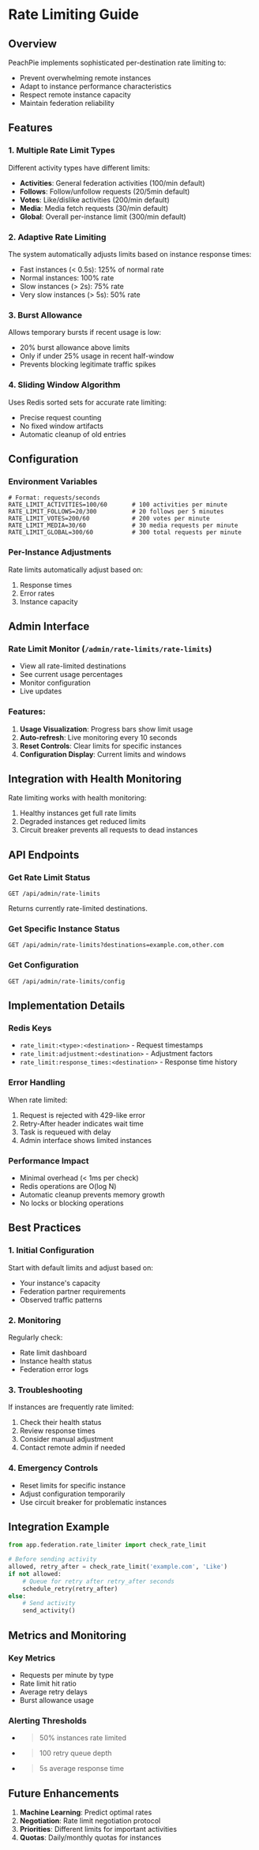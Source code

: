 # Rate Limiting Guide

## Overview

PeachPie implements sophisticated per-destination rate limiting to:
- Prevent overwhelming remote instances
- Adapt to instance performance characteristics
- Respect remote instance capacity
- Maintain federation reliability

## Features

### 1. Multiple Rate Limit Types
Different activity types have different limits:
- **Activities**: General federation activities (100/min default)
- **Follows**: Follow/unfollow requests (20/5min default)
- **Votes**: Like/dislike activities (200/min default)
- **Media**: Media fetch requests (30/min default)
- **Global**: Overall per-instance limit (300/min default)

### 2. Adaptive Rate Limiting
The system automatically adjusts limits based on instance response times:
- Fast instances (< 0.5s): 125% of normal rate
- Normal instances: 100% rate
- Slow instances (> 2s): 75% rate
- Very slow instances (> 5s): 50% rate

### 3. Burst Allowance
Allows temporary bursts if recent usage is low:
- 20% burst allowance above limits
- Only if under 25% usage in recent half-window
- Prevents blocking legitimate traffic spikes

### 4. Sliding Window Algorithm
Uses Redis sorted sets for accurate rate limiting:
- Precise request counting
- No fixed window artifacts
- Automatic cleanup of old entries

## Configuration

### Environment Variables
```env
# Format: requests/seconds
RATE_LIMIT_ACTIVITIES=100/60       # 100 activities per minute
RATE_LIMIT_FOLLOWS=20/300          # 20 follows per 5 minutes
RATE_LIMIT_VOTES=200/60            # 200 votes per minute
RATE_LIMIT_MEDIA=30/60             # 30 media requests per minute
RATE_LIMIT_GLOBAL=300/60           # 300 total requests per minute
```

### Per-Instance Adjustments
Rate limits automatically adjust based on:
1. Response times
2. Error rates
3. Instance capacity

## Admin Interface

### Rate Limit Monitor (`/admin/rate-limits/rate-limits`)
- View all rate-limited destinations
- See current usage percentages
- Monitor configuration
- Live updates

### Features:
1. **Usage Visualization**: Progress bars show limit usage
2. **Auto-refresh**: Live monitoring every 10 seconds
3. **Reset Controls**: Clear limits for specific instances
4. **Configuration Display**: Current limits and windows

## Integration with Health Monitoring

Rate limiting works with health monitoring:
1. Healthy instances get full rate limits
2. Degraded instances get reduced limits
3. Circuit breaker prevents all requests to dead instances

## API Endpoints

### Get Rate Limit Status
```
GET /api/admin/rate-limits
```

Returns currently rate-limited destinations.

### Get Specific Instance Status
```
GET /api/admin/rate-limits?destinations=example.com,other.com
```

### Get Configuration
```
GET /api/admin/rate-limits/config
```

## Implementation Details

### Redis Keys
- `rate_limit:<type>:<destination>` - Request timestamps
- `rate_limit:adjustment:<destination>` - Adjustment factors
- `rate_limit:response_times:<destination>` - Response time history

### Error Handling
When rate limited:
1. Request is rejected with 429-like error
2. Retry-After header indicates wait time
3. Task is requeued with delay
4. Admin interface shows limited instances

### Performance Impact
- Minimal overhead (< 1ms per check)
- Redis operations are O(log N)
- Automatic cleanup prevents memory growth
- No locks or blocking operations

## Best Practices

### 1. Initial Configuration
Start with default limits and adjust based on:
- Your instance's capacity
- Federation partner requirements
- Observed traffic patterns

### 2. Monitoring
Regularly check:
- Rate limit dashboard
- Instance health status
- Federation error logs

### 3. Troubleshooting
If instances are frequently rate limited:
1. Check their health status
2. Review response times
3. Consider manual adjustment
4. Contact remote admin if needed

### 4. Emergency Controls
- Reset limits for specific instance
- Adjust configuration temporarily
- Use circuit breaker for problematic instances

## Integration Example

```python
from app.federation.rate_limiter import check_rate_limit

# Before sending activity
allowed, retry_after = check_rate_limit('example.com', 'Like')
if not allowed:
    # Queue for retry after retry_after seconds
    schedule_retry(retry_after)
else:
    # Send activity
    send_activity()
```

## Metrics and Monitoring

### Key Metrics
- Requests per minute by type
- Rate limit hit ratio
- Average retry delays
- Burst allowance usage

### Alerting Thresholds
- > 50% instances rate limited
- > 100 retry queue depth
- > 5s average response time

## Future Enhancements

1. **Machine Learning**: Predict optimal rates
2. **Negotiation**: Rate limit negotiation protocol
3. **Priorities**: Different limits for important activities
4. **Quotas**: Daily/monthly quotas for instances